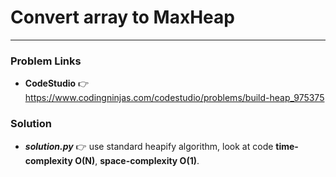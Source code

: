 # Convert array to MaxHeap

---

### Problem Links
- **__CodeStudio__** :point_right: https://www.codingninjas.com/codestudio/problems/build-heap_975375

### Solution
- **_solution.py_** :point_right: use standard heapify algorithm, look at code **time-complexity O(N)**, **space-complexity O(1)**.
